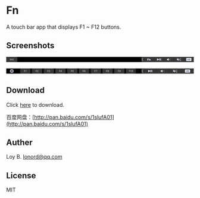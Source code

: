 # Fn
A touch bar app that displays F1 ~ F12 buttons.

## Screenshots

![](screenshots/touchbar1.png)

![](screenshots/touchbar2.png)

## Download

Click [here](https://github.com/lonord/Fn/releases) to download.

百度网盘：[http://pan.baidu.com/s/1slufA01](http://pan.baidu.com/s/1slufA01)

## Auther

Loy B. <lonord@qq.com>

## License

MIT